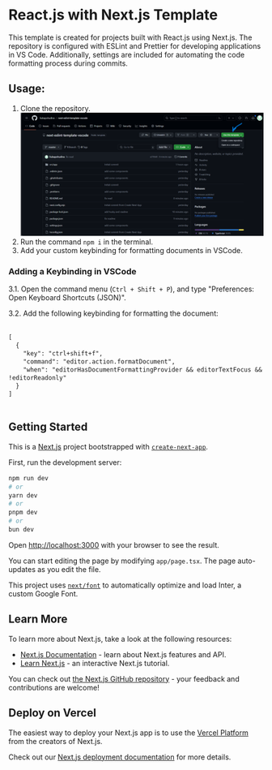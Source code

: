 # React.js with Next.js Template

This template is created for projects built with React.js using Next.js. The repository is configured with ESLint and Prettier for developing applications in VS Code. Additionally, settings are included for automating the code formatting process during commits.

## Usage:

1. Clone the repository.
![Alt text](public/image.png)
2. Run the command `npm i` in the terminal.
3. Add your custom keybinding for formatting documents in VSCode.

### Adding a Keybinding in VSCode

3.1. Open the command menu (`Ctrl + Shift + P`), and type "Preferences: Open Keyboard Shortcuts (JSON)".

3.2. Add the following keybinding for formatting the document:

<pre>
<code>
[
  {
    "key": "ctrl+shift+f",
    "command": "editor.action.formatDocument",
    "when": "editorHasDocumentFormattingProvider && editorTextFocus && !editorReadonly"
  }
]
</code>
</pre>

## Getting Started

This is a [Next.js](https://nextjs.org/) project bootstrapped with [`create-next-app`](https://github.com/vercel/next.js/tree/canary/packages/create-next-app).

First, run the development server:

```bash
npm run dev
# or
yarn dev
# or
pnpm dev
# or
bun dev
```

Open [http://localhost:3000](http://localhost:3000) with your browser to see the result.

You can start editing the page by modifying `app/page.tsx`. The page auto-updates as you edit the file.

This project uses [`next/font`](https://nextjs.org/docs/basic-features/font-optimization) to automatically optimize and load Inter, a custom Google Font.

## Learn More

To learn more about Next.js, take a look at the following resources:

- [Next.js Documentation](https://nextjs.org/docs) - learn about Next.js features and API.
- [Learn Next.js](https://nextjs.org/learn) - an interactive Next.js tutorial.

You can check out [the Next.js GitHub repository](https://github.com/vercel/next.js/) - your feedback and contributions are welcome!

## Deploy on Vercel

The easiest way to deploy your Next.js app is to use the [Vercel Platform](https://vercel.com/new?utm_medium=default-template&filter=next.js&utm_source=create-next-app&utm_campaign=create-next-app-readme) from the creators of Next.js.

Check out our [Next.js deployment documentation](https://nextjs.org/docs/deployment) for more details.
